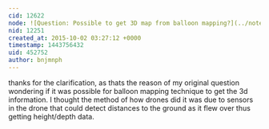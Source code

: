 ```yaml
---
cid: 12622
node: ![Question: Possible to get 3D map from balloon mapping?](../notes/bnjmnph/09-29-2015/question-possible-to-get-3d-map-from-balloon-mapping)
nid: 12251
created_at: 2015-10-02 03:27:12 +0000
timestamp: 1443756432
uid: 452752
author: bnjmnph
---
```


thanks for the clarification, as thats the reason of my original question wondering if it was possible for balloon mapping technique to get the 3d information. I thought the method of how drones did it was due to sensors in the drone that could detect distances to the ground as it flew over thus getting height/depth data.